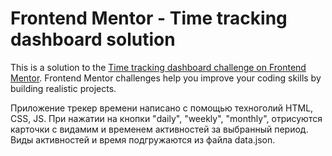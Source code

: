 # Frontend Mentor - Time tracking dashboard solution

This is a solution to the [Time tracking dashboard challenge on Frontend Mentor](https://www.frontendmentor.io/challenges/time-tracking-dashboard-UIQ7167Jw). Frontend Mentor challenges help you improve your coding skills by building realistic projects. 

Приложение трекер времени написано с помощью техноголий HTML, CSS, JS.
При нажатии на кнопки "daily", "weekly", "monthly", отрисуются карточки с видамим и временем активностей за выбранный период. Виды активностей и время подгружаются из файла data.json.

